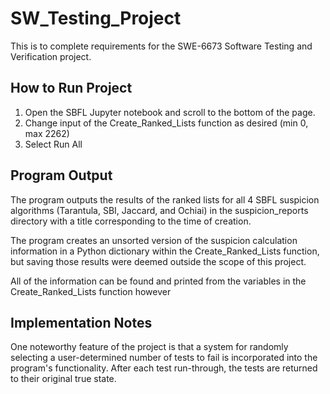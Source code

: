 # SW_Testing_Project
This is to complete requirements for the SWE-6673 Software Testing and Verification project.

## How to Run Project
1. Open the SBFL Jupyter notebook and scroll to the bottom of the page. 
2. Change input of the Create_Ranked_Lists function as desired (min 0, max 2262)
3. Select Run All

## Program Output
The program outputs the results of the ranked lists for all 4 SBFL suspicion algorithms (Tarantula, SBI, Jaccard, and Ochiai) in the suspicion_reports directory with a title corresponding to the time of creation. 

The program creates an unsorted version of the suspicion calculation information in a Python dictionary within the Create_Ranked_Lists function, but saving those results were deemed outside the scope of this project. 

All of the information can be found and printed from the variables in the Create_Ranked_Lists function however

## Implementation Notes
One noteworthy feature of the project is that a system for randomly selecting a user-determined number of tests to fail is incorporated into the program's functionality. After each test run-through, the tests are returned to their original true state.
